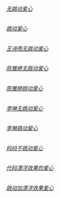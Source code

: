 ###### [无跳动爱心](https://jljx.github.io/Love.html)

###### [跳动爱心](https://jljx.github.io/love.html)

###### [王诗雨无跳动爱心](https://jljx.github.io/hfve.html)

###### [陈雅婷无跳动爱心](https://jljx.github.io/khve.html)

###### [陈雅婷跳动爱心](https://jljx.github.io/ljve.html)

###### [李琳无跳动爱心](https://jljx.github.io/ljx.html)

###### [李琳跳动爱心](https://jljx.github.io/ljjx.html)

###### [妈妈不跳动爱心](https://jljx.github.io/xyh.html)

###### [代码漂浮效果的爱心](https://jljx.github.io/xxxx.html)

###### [跳动加漂浮效果爱心](https://jljx.github.io/mmmm.html)
